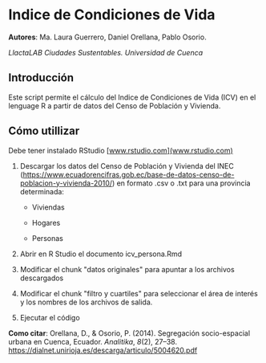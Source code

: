 # Indice de Condiciones de Vida

**Autores**: Ma. Laura Guerrero, Daniel Orellana, Pablo Osorio.

*LlactaLAB Ciudades Sustentables. Universidad de Cuenca*

## Introducción

Este script permite el cálculo del Indice de Condiciones de Vida (ICV) en el lenguage R a partir de datos del Censo de Población y Vivienda.

## Cómo utillizar

Debe tener instalado RStudio [www.rstudio.com](www.rstudio.com)

1.  Descargar los datos del Censo de Población y Vivienda del INEC (<https://www.ecuadorencifras.gob.ec/base-de-datos-censo-de-poblacion-y-vivienda-2010/>) en formato .csv o .txt para una provincia determinada:

    -   Viviendas

    -   Hogares

    -   Personas

2.  Abrir en R Studio el documento icv_persona.Rmd

3.  Modificar el chunk "datos originales" para apuntar a los archivos descargados

4.  Modificar el chunk "filtro y cuartiles" para seleccionar el área de interés y los nombres de los archivos de salida.

5.  Ejecutar el código

**Como citar**: Orellana, D., & Osorio, P. (2014). Segregación socio-espacial urbana en Cuenca, Ecuador. *Analitika*, *8*(2), 27–38. <https://dialnet.unirioja.es/descarga/articulo/5004620.pdf>
